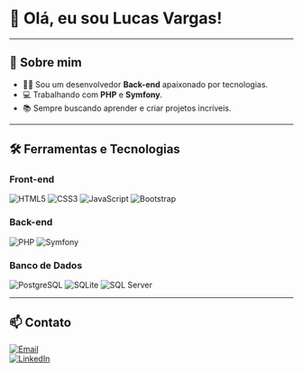 # 👋 **Olá, eu sou Lucas Vargas!**

---

## 🚀 **Sobre mim**  
- 👨‍💻 Sou um desenvolvedor **Back-end** apaixonado por tecnologias.  
- 💻 Trabalhando com **PHP** e **Symfony**.  
- 📚 Sempre buscando aprender e criar projetos incríveis.  

---

## 🛠️ **Ferramentas e Tecnologias**

### **Front-end**
![HTML5](https://img.shields.io/badge/HTML5-FF5733?style=flat-square&logo=html5&logoColor=white)
![CSS3](https://img.shields.io/badge/CSS3-0066FF?style=flat-square&logo=css3&logoColor=white)
![JavaScript](https://img.shields.io/badge/JavaScript-FFEA00?style=flat-square&logo=javascript&logoColor=black)
![Bootstrap](https://img.shields.io/badge/Bootstrap-563D7C?style=flat-square&logo=bootstrap&logoColor=white)

### **Back-end**
![PHP](https://img.shields.io/badge/PHP-777BB4?style=flat-square&logo=php&logoColor=white)
![Symfony](https://img.shields.io/badge/Symfony-000000?style=flat-square&logo=symfony&logoColor=white)

### **Banco de Dados**
![PostgreSQL](https://img.shields.io/badge/PostgreSQL-316192?style=flat-square&logo=postgresql&logoColor=white)
![SQLite](https://img.shields.io/badge/SQLite-07405E?style=flat-square&logo=sqlite&logoColor=white)
![SQL Server](https://img.shields.io/badge/SQL%20Server-CC2927?style=flat-square&logo=microsoftsqlserver&logoColor=white)

---

## 📫 **Contato**  
[![Email](https://img.shields.io/badge/Email-lucasvargas.96%40gmail.com-red)](mailto:lucasvargas.96@gmail.com)  
[![LinkedIn](https://img.shields.io/badge/LinkedIn-LucasVargas-blue)](https://www.linkedin.com/in/lucasmedeirosvargas/)

